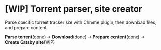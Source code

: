 # [WIP] Torrent parser, site creator
Parse cpecific torrent tracker site with Chrome plugin,
then download files, and prepare content.

**Parse torrent**(done) -> **Download**(done) -> **Prepare content**(done) -> **Create Gatsby site**(WIP)
